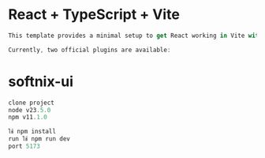 # React + TypeScript + Vite
```js
This template provides a minimal setup to get React working in Vite with HMR and some ESLint rules.

Currently, two official plugins are available:
```

# softnix-ui

```js
clone project
node v23.5.0
npm v11.1.0

ใช้ npm install
run ใช้ npm run dev
port 5173
```
